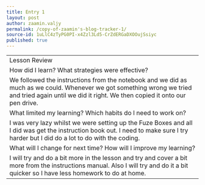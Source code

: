 ```yaml
---
title: Entry 1
layout: post
author: zaamin.valjy
permalink: /copy-of-zaamin's-blog-tracker-1/
source-id: 1uLlC4zTyPG0PI-x4Zzl3Ld5-CrZdERGaDXOOujSsiyc
published: true
---
```

<table>
  <tr>
    <td>Lesson Review</td>
  </tr>
  <tr>
    <td>How did I learn? What strategies were effective? </td>
  </tr>
  <tr>
    <td>We followed the instructions from the notebook and we did as much as we could. Whenever we got something wrong we tried and tried again until we did it right. We then copied it onto our pen drive.</td>
  </tr>
  <tr>
    <td>What limited my learning? Which habits do I need to work on? </td>
  </tr>
  <tr>
    <td>I was very lazy whilst we were setting up the Fuze Boxes and all I did was get the instruction book out. I need to make sure I try harder but I did do a lot to do with the coding.</td>
  </tr>
  <tr>
    <td>What will I change for next time? How will I improve my learning?</td>
  </tr>
  <tr>
    <td>I will try and do a bit more in the lesson and try and cover a bit more from the instructions manual. Also I will try and do it a bit quicker so I have less homework to do at home.</td>
  </tr>
</table>


